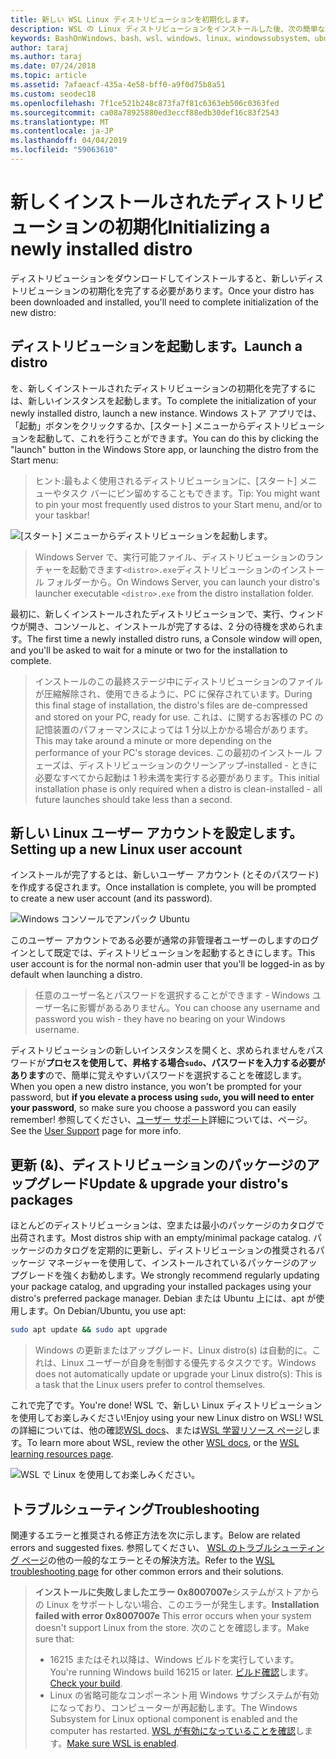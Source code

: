 ```yaml
---
title: 新しい WSL Linux ディストリビューションを初期化します。
description: WSL の Linux ディストリビューションをインストールした後、次の簡単な手順に従って初期化を完了します
keywords: BashOnWindows、bash、wsl、windows、linux、windowssubsystem、ubuntu、debian、suse、windows 10 用 windows サブシステム
author: taraj
ms.author: taraj
ms.date: 07/24/2018
ms.topic: article
ms.assetid: 7afaeacf-435a-4e58-bff0-a9f0d75b8a51
ms.custom: seodec18
ms.openlocfilehash: 7f1ce521b248c873fa7f81c6363eb506c0363fed
ms.sourcegitcommit: ca08a78925880ed3eccf88edb30def16c83f2543
ms.translationtype: MT
ms.contentlocale: ja-JP
ms.lasthandoff: 04/04/2019
ms.locfileid: "59063610"
---
```

# <a name="initializing-a-newly-installed-distro"></a><span data-ttu-id="b6ff9-104">新しくインストールされたディストリビューションの初期化</span><span class="sxs-lookup"><span data-stu-id="b6ff9-104">Initializing a newly installed distro</span></span>
<span data-ttu-id="b6ff9-105">ディストリビューションをダウンロードしてインストールすると、新しいディストリビューションの初期化を完了する必要があります。</span><span class="sxs-lookup"><span data-stu-id="b6ff9-105">Once your distro has been downloaded and installed, you'll need to complete initialization of the new distro:</span></span>

## <a name="launch-a-distro"></a><span data-ttu-id="b6ff9-106">ディストリビューションを起動します。</span><span class="sxs-lookup"><span data-stu-id="b6ff9-106">Launch a distro</span></span>
<span data-ttu-id="b6ff9-107">を、新しくインストールされたディストリビューションの初期化を完了するには、新しいインスタンスを起動します。</span><span class="sxs-lookup"><span data-stu-id="b6ff9-107">To complete the initialization of your newly installed distro, launch a new instance.</span></span> <span data-ttu-id="b6ff9-108">Windows ストア アプリでは、「起動」ボタンをクリックするか、[スタート] メニューからディストリビューションを起動して、これを行うことができます。</span><span class="sxs-lookup"><span data-stu-id="b6ff9-108">You can do this by clicking the "launch" button in the Windows Store app, or launching the distro from the Start menu:</span></span>

> <span data-ttu-id="b6ff9-109">ヒント:最もよく使用されるディストリビューションに、[スタート] メニューやタスク バーにピン留めすることもできます。</span><span class="sxs-lookup"><span data-stu-id="b6ff9-109">Tip: You might want to pin your most frequently used distros to your Start menu, and/or to your taskbar!</span></span>

![[スタート] メニューからディストリビューションを起動します。](media/start-menu.png)

> <span data-ttu-id="b6ff9-111">Windows Server で、実行可能ファイル、ディストリビューションのランチャーを起動できます`<distro>.exe`ディストリビューションのインストール フォルダーから。</span><span class="sxs-lookup"><span data-stu-id="b6ff9-111">On Windows Server, you can launch your distro's launcher executable `<distro>.exe` from the distro installation folder.</span></span>

<span data-ttu-id="b6ff9-112">最初に、新しくインストールされたディストリビューションで、実行、ウィンドウが開き、コンソールと、インストールが完了するは、2 分の待機を求められます。</span><span class="sxs-lookup"><span data-stu-id="b6ff9-112">The first time a newly installed distro runs, a Console window will open, and you'll be asked to wait for a minute or two for the installation to complete.</span></span>

> <span data-ttu-id="b6ff9-113">インストールのこの最終ステージ中にディストリビューションのファイルが圧縮解除され、使用できるように、PC に保存されています。</span><span class="sxs-lookup"><span data-stu-id="b6ff9-113">During this final stage of installation, the distro's files are de-compressed and stored on your PC, ready for use.</span></span> <span data-ttu-id="b6ff9-114">これは、に関するお客様の PC の記憶装置のパフォーマンスによっては 1 分以上かかる場合があります。</span><span class="sxs-lookup"><span data-stu-id="b6ff9-114">This may take around a minute or more depending on the performance of your PC's storage devices.</span></span> <span data-ttu-id="b6ff9-115">この最初のインストール フェーズは、ディストリビューションのクリーンアップ-installed - ときに必要なすべてから起動は 1 秒未満を実行する必要があります。</span><span class="sxs-lookup"><span data-stu-id="b6ff9-115">This initial installation phase is only required when a distro is clean-installed - all future launches should take less than a second.</span></span>

## <a name="setting-up-a-new-linux-user-account"></a><span data-ttu-id="b6ff9-116">新しい Linux ユーザー アカウントを設定します。</span><span class="sxs-lookup"><span data-stu-id="b6ff9-116">Setting up a new Linux user account</span></span>

<span data-ttu-id="b6ff9-117">インストールが完了するとは、新しいユーザー アカウント (とそのパスワード) を作成する促されます。</span><span class="sxs-lookup"><span data-stu-id="b6ff9-117">Once installation is complete, you will be prompted to create a new user account (and its password).</span></span> 

![Windows コンソールでアンパック Ubuntu](media/UbuntuInstall.png)

<span data-ttu-id="b6ff9-119">このユーザー アカウントである必要が通常の非管理者ユーザーのしますのログインとして既定では、ディストリビューションを起動するときにします。</span><span class="sxs-lookup"><span data-stu-id="b6ff9-119">This user account is for the normal non-admin user that you'll be logged-in as by default when launching a distro.</span></span>

> <span data-ttu-id="b6ff9-120">任意のユーザー名とパスワードを選択することができます - Windows ユーザー名に影響があるありません。</span><span class="sxs-lookup"><span data-stu-id="b6ff9-120">You can choose any username and password you wish - they have no bearing on your Windows username.</span></span> 

<span data-ttu-id="b6ff9-121">ディストリビューションの新しいインスタンスを開くと、求められませんをパスワードが**プロセスを使用して、昇格する場合`sudo`、パスワードを入力する必要があります**ので、簡単に覚えやすいパスワードを選択することを確認します。</span><span class="sxs-lookup"><span data-stu-id="b6ff9-121">When you open a new distro instance, you won't be prompted for your password, but **if you elevate a process using `sudo`, you will need to enter your password**, so make sure you choose a password you can easily remember!</span></span> <span data-ttu-id="b6ff9-122">参照してください、[ユーザー サポート](user-support.md)詳細については、ページ。</span><span class="sxs-lookup"><span data-stu-id="b6ff9-122">See the [User Support](user-support.md) page for more info.</span></span>

## <a name="update--upgrade-your-distros-packages"></a><span data-ttu-id="b6ff9-123">更新 (&)、ディストリビューションのパッケージのアップグレード</span><span class="sxs-lookup"><span data-stu-id="b6ff9-123">Update & upgrade your distro's packages</span></span>

<span data-ttu-id="b6ff9-124">ほとんどのディストリビューションは、空または最小のパッケージのカタログで出荷されます。</span><span class="sxs-lookup"><span data-stu-id="b6ff9-124">Most distros ship with an empty/minimal package catalog.</span></span> <span data-ttu-id="b6ff9-125">パッケージのカタログを定期的に更新し、ディストリビューションの推奨されるパッケージ マネージャーを使用して、インストールされているパッケージのアップグレードを強くお勧めします。</span><span class="sxs-lookup"><span data-stu-id="b6ff9-125">We strongly recommend regularly updating your package catalog, and upgrading your installed packages using your distro's preferred package manager.</span></span> <span data-ttu-id="b6ff9-126">Debian または Ubuntu 上には、apt が使用します。</span><span class="sxs-lookup"><span data-stu-id="b6ff9-126">On Debian/Ubuntu, you use apt:</span></span>

```bash
sudo apt update && sudo apt upgrade
```

> <span data-ttu-id="b6ff9-127">Windows の更新またはアップグレード、Linux distro(s) は自動的に。これは、Linux ユーザーが自身を制御する優先するタスクです。</span><span class="sxs-lookup"><span data-stu-id="b6ff9-127">Windows does not automatically update or upgrade your Linux distro(s): This is a task that the Linux users prefer to control themselves.</span></span>

<span data-ttu-id="b6ff9-128">これで完了です。</span><span class="sxs-lookup"><span data-stu-id="b6ff9-128">You're done!</span></span> <span data-ttu-id="b6ff9-129">WSL で、新しい Linux ディストリビューションを使用してお楽しみください!</span><span class="sxs-lookup"><span data-stu-id="b6ff9-129">Enjoy using your new Linux distro on WSL!</span></span> <span data-ttu-id="b6ff9-130">WSL の詳細については、他の確認[WSL docs](https://aka.ms/wsldocs)、または[WSL 学習リソース ページ](https://aka.ms/learnwsl)します。</span><span class="sxs-lookup"><span data-stu-id="b6ff9-130">To learn more about WSL, review the other [WSL docs](https://aka.ms/wsldocs), or the [WSL learning resources page](https://aka.ms/learnwsl).</span></span>

![WSL で Linux を使用してお楽しみください。](media/linux-on-wsl.png)

## <a name="troubleshooting"></a><span data-ttu-id="b6ff9-132">トラブルシューティング</span><span class="sxs-lookup"><span data-stu-id="b6ff9-132">Troubleshooting</span></span>

<span data-ttu-id="b6ff9-133">関連するエラーと推奨される修正方法を次に示します。</span><span class="sxs-lookup"><span data-stu-id="b6ff9-133">Below are related errors and suggested fixes.</span></span> <span data-ttu-id="b6ff9-134">参照してください、 [WSL のトラブルシューティング ページ](troubleshooting.md)の他の一般的なエラーとその解決方法。</span><span class="sxs-lookup"><span data-stu-id="b6ff9-134">Refer to the [WSL troubleshooting page](troubleshooting.md) for other common errors and their solutions.</span></span>

> <span data-ttu-id="b6ff9-135">**インストールに失敗しましたエラー 0x8007007e**システムがストアからの Linux をサポートしない場合、このエラーが発生します。</span><span class="sxs-lookup"><span data-stu-id="b6ff9-135">**Installation failed with error 0x8007007e** This error occurs when your system doesn't support Linux from the store.</span></span>  <span data-ttu-id="b6ff9-136">次のことを確認します。</span><span class="sxs-lookup"><span data-stu-id="b6ff9-136">Make sure that:</span></span>
> * <span data-ttu-id="b6ff9-137">16215 またはそれ以降は、Windows ビルドを実行しています。</span><span class="sxs-lookup"><span data-stu-id="b6ff9-137">You're running Windows build 16215 or later.</span></span> <span data-ttu-id="b6ff9-138">[ビルド確認](troubleshooting.md#check-your-build-number)します。</span><span class="sxs-lookup"><span data-stu-id="b6ff9-138">[Check your build](troubleshooting.md#check-your-build-number).</span></span>
> * <span data-ttu-id="b6ff9-139">Linux の省略可能なコンポーネント用 Windows サブシステムが有効になっており、コンピューターが再起動します。</span><span class="sxs-lookup"><span data-stu-id="b6ff9-139">The Windows Subsystem for Linux optional component is enabled and the computer has restarted.</span></span>  <span data-ttu-id="b6ff9-140">[WSL が有効になっていることを確認](troubleshooting.md#confirm-wsl-is-enabled)します。</span><span class="sxs-lookup"><span data-stu-id="b6ff9-140">[Make sure WSL is enabled](troubleshooting.md#confirm-wsl-is-enabled).</span></span>
